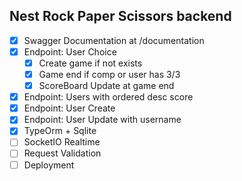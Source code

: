 ## Nest Rock Paper Scissors backend

- [x] Swagger Documentation at /documentation
- [x] Endpoint: User Choice
    - [x] Create game if not exists
    - [x] Game end if comp or user has 3/3
    - [x] ScoreBoard Update at game end
- [x] Endpoint: Users with ordered desc score 
- [x] Endpoint: User Create
- [x] Endpoint: User Update with username
- [x] TypeOrm + Sqlite
- [ ] SocketIO Realtime
- [ ] Request Validation
- [ ] Deployment
